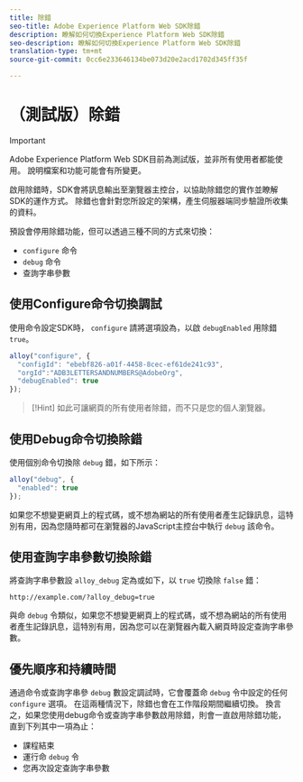 ```yaml
---
title: 除錯
seo-title: Adobe Experience Platform Web SDK除錯
description: 瞭解如何切換Experience Platform Web SDK除錯
seo-description: 瞭解如何切換Experience Platform Web SDK除錯
translation-type: tm+mt
source-git-commit: 0cc6e233646134be073d20e2acd1702d345ff35f

---
```



# （測試版）除錯

>[!IMPORTANT]
>
>Adobe Experience Platform Web SDK目前為測試版，並非所有使用者都能使用。 說明檔案和功能可能會有所變更。

啟用除錯時，SDK會將訊息輸出至瀏覽器主控台，以協助除錯您的實作並瞭解SDK的運作方式。 除錯也會針對您所設定的架構，產生伺服器端同步驗證所收集的資料。

預設會停用除錯功能，但可以透過三種不同的方式來切換：

* `configure` 命令
* `debug` 命令
* 查詢字串參數

## 使用Configure命令切換調試

使用命令設定SDK時， `configure` 請將選項設為，以啟 `debugEnabled` 用除錯 `true`。

```javascript
alloy("configure", {
  "configId": "ebebf826-a01f-4458-8cec-ef61de241c93",
  "orgId":"ADB3LETTERSANDNUMBERS@AdobeOrg",
  "debugEnabled": true
});
```

>[!Hint]
>如此可讓網頁的所有使用者除錯，而不只是您的個人瀏覽器。

## 使用Debug命令切換除錯

使用個別命令切換除 `debug` 錯，如下所示：

```javascript
alloy("debug", {
  "enabled": true
});
```

如果您不想變更網頁上的程式碼，或不想為網站的所有使用者產生記錄訊息，這特別有用，因為您隨時都可在瀏覽器的JavaScript主控台中執行 `debug` 該命令。

## 使用查詢字串參數切換除錯

將查詢字串參數設 `alloy_debug` 定為或如下，以 `true` 切換除 `false` 錯：

```HTTP
http://example.com/?alloy_debug=true
```

與命 `debug` 令類似，如果您不想變更網頁上的程式碼，或不想為網站的所有使用者產生記錄訊息，這特別有用，因為您可以在瀏覽器內載入網頁時設定查詢字串參數。

## 優先順序和持續時間

通過命令或查詢字串參 `debug` 數設定調試時，它會覆蓋命 `debug` 令中設定的任何 `configure` 選項。 在這兩種情況下，除錯也會在工作階段期間繼續切換。 換言之，如果您使用debug命令或查詢字串參數啟用除錯，則會一直啟用除錯功能，直到下列其中一項為止：

* 課程結束
* 運行命 `debug` 令
* 您再次設定查詢字串參數
